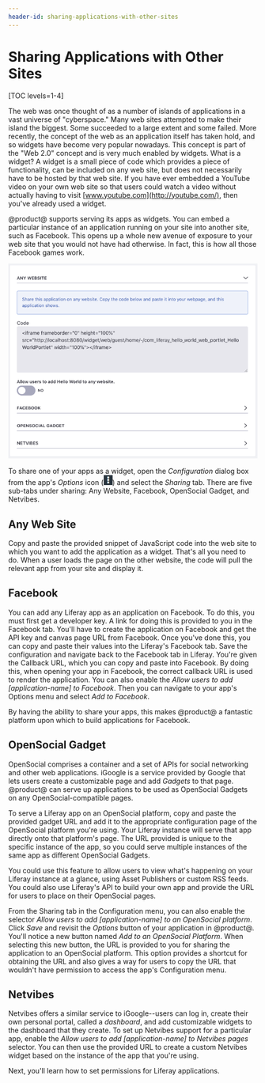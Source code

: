 ```yaml
---
header-id: sharing-applications-with-other-sites
---
```


# Sharing Applications with Other Sites

[TOC levels=1-4]

The web was once thought of as a number of islands of applications in a vast
universe of "cyberspace." Many web sites attempted to make their island the
biggest. Some succeeded to a large extent and some failed. More recently, the
concept of the web as an application itself has taken hold, and so widgets have
become very popular nowadays. This concept is part of the "Web 2.0" concept and
is very much enabled by widgets. What is a widget? A widget is a small piece of
code which provides a piece of functionality, can be included on any web site,
but does not necessarily have to be hosted by that web site. If you have ever
embedded a YouTube video on your own web site so that users could watch a video
without actually having to visit [www.youtube.com](http://youtube.com/), then
you've already used a widget.

@product@ supports serving its apps as widgets. You can embed a particular
instance of an application running on your site into another site, such as
Facebook. This opens up a whole new avenue of exposure to your web site that you
would not have had otherwise. In fact, this is how all those Facebook games
work.

![Figure 1: The Sharing tab in your app's Configuration menu lets you share your app in a variety of ways.](../../../images/collaboration-app-configuration-sharing.png)

To share one of your apps as a widget, open the *Configuration* dialog box from
the app's *Options* icon (![Options](../../../images/icon-options.png)) and
select the *Sharing* tab. There are five sub-tabs under sharing: Any Website,
Facebook, OpenSocial Gadget, and Netvibes.

## Any Web Site

Copy and paste the provided snippet of JavaScript code into the web site to
which you want to add the application as a widget. That's all you need to do.
When a user loads the page on the other website, the code will pull the relevant
app from your site and display it.

## Facebook

You can add any Liferay app as an application on Facebook. To do this, you must
first get a developer key. A link for doing this is provided to you in the
Facebook tab. You'll have to create the application on Facebook and get the API
key and canvas page URL from Facebook. Once you've done this, you can copy and
paste their values into the Liferay's Facebook tab. Save the configuration and
navigate back to the Facebook tab in Liferay. You're given the Callback URL,
which you can copy and paste into Facebook. By doing this, when opening your app
in Facebook, the correct callback URL is used to render the application. You can
also enable the *Allow users to add [application-name] to Facebook*. Then you
can navigate to your app's Options menu and select *Add to Facebook*.

By having the ability to share your apps, this makes @product@ a fantastic
platform upon which to build applications for Facebook.

## OpenSocial Gadget

OpenSocial comprises a container and a set of APIs for social networking and
other web applications. iGoogle is a service provided by Google that lets users
create a customizable page and add *Gadgets* to that page. @product@ can serve up
applications to be used as OpenSocial Gadgets on any OpenSocial-compatible
pages.

To serve a Liferay app on an OpenSocial platform, copy and paste the provided
gadget URL and add it to the appropriate configuration page of the OpenSocial
platform you're using. Your Liferay instance will serve that app directly onto
that platform's page. The URL provided is unique to the specific instance of the
app, so you could serve multiple instances of the same app as different
OpenSocial Gadgets.

You could use this feature to allow users to view what's happening on your
Liferay instance at a glance, using Asset Publishers or custom RSS feeds. You
could also use Liferay's API to build your own app and provide the URL for users
to place on their OpenSocial pages.

From the Sharing tab in the Configuration menu, you can also enable the selector
*Allow users to add [application-name] to an OpenSocial platform*. Click *Save*
and revisit the *Options* button of your application in @product@. You'll notice a
new button named *Add to an OpenSocial Platform*. When selecting this new
button, the URL is provided to you for sharing the application to an OpenSocial
platform. This option provides a shortcut for obtaining the URL and also gives a
way for users to copy the URL that wouldn't have permission to access the app's
Configuration menu.

## Netvibes

Netvibes offers a similar service to iGoogle--users can log in, create their own
personal portal, called a *dashboard*, and add customizable widgets to the
dashboard that they create. To set up Netvibes support for a particular app,
enable the *Allow users to add [application-name] to Netvibes pages* selector.
You can then use the provided URL to create a custom Netvibes widget based on
the instance of the app that you're using.

Next, you'll learn how to set permissions for Liferay applications.
